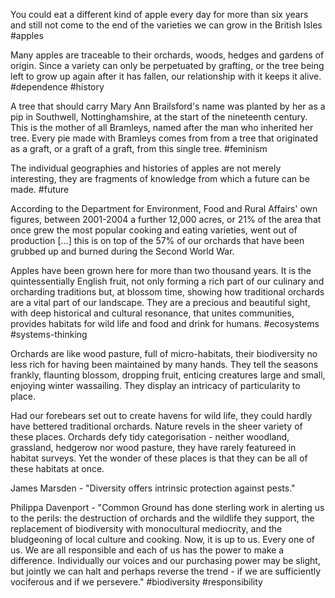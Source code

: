 You could eat a different kind of apple every day for more than six years and still not come to the end of the varieties we can grow in the British Isles
#apples

Many apples are traceable to their orchards, woods, hedges and gardens of origin. Since a variety can only be perpetuated by grafting, or the tree being left to grow up again after it has fallen, our relationship with it keeps it alive.
#dependence #history 

A tree that should carry Mary Ann Brailsford's name was planted by her as a pip in Southwell, Nottinghamshire, at the start of the nineteenth century. This is the mother of all Bramleys, named after the man who inherited her tree. Every pie made with Bramleys comes from from a tree that originated as a graft, or a graft of a graft, from this single tree.
#feminism 

The individual geographies and histories of apples are not merely interesting, they are fragments of knowledge from which a future can be made.
#future 

According to the Department for Environment, Food and Rural Affairs' own figures, between 2001-2004 a further 12,000 acres, or 21% of the area that once grew the most popular cooking and eating varieties, went out of production [...] this is on top of the 57% of our orchards that have been grubbed up and burned during the Second World War.

Apples have been grown here for more than two thousand years. It is the quintessentially English fruit, not only forming a rich part of our culinary and orcharding traditions but, at blossom time, showing how traditional orchards are a vital part of our landscape. They are a precious and beautiful sight, with deep historical and cultural resonance, that unites communities, provides habitats for wild life and food and drink for humans.
#ecosystems #systems-thinking 

Orchards are like wood pasture, full of micro-habitats, their biodiversity no less rich for having been maintained by many hands. They tell the seasons frankly, flaunting blossom, dropping fruit, enticing creatures large and small, enjoying winter wassailing. They display an intricacy of particularity to place.

Had our forebears set out to create havens for wild life, they could hardly have bettered traditional orchards. Nature revels in the sheer variety of these places. Orchards defy tidy categorisation - neither woodland, grassland, hedgerow nor wood pasture, they have rarely featureed in habitat surveys. Yet the wonder of these places is that they can be all of these habitats at once.

James Marsden - "Diversity offers intrinsic protection against pests."

Philippa Davenport -  "Common Ground has done sterling work in alerting us to the perils: the destruction of orchards and the wildlife they support, the replacement of biodiversity with monocultural mediocrity, and the bludgeoning of local culture and cooking. Now, it is up to us. Every one of us. We are all responsible and each of us has the power to make a difference. Individually our voices and our purchasing power may be slight, but jointly we can halt and perhaps reverse the trend - if we are sufficiently vociferous and if we persevere."
#biodiversity #responsibility 